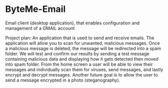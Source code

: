 # ByteMe-Email
Email client (desktop application), that enables configuration and management of a GMAIL account

Project plan: 
 An application that is used to send and receive emails. The application will allow you to scan for unwanted, malicious  messages. Once a malicious message is deleted, the message will be redirected into a spam folder. We will test and confirm our results by sending a test message containing  malicious data and displaying how it gets detected then moved into spam folder. 
From the home screen a user will be able to view their messages and individually scan them for viruses, send messages, and lastly encrypt and decrypt messages. 
Another future goal is to allow the user to send a message encrypted in a photo (steganography).
